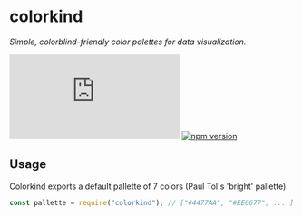 # colorkind

_Simple, colorblind-friendly color palettes for data visualization._

[![npm size](https://badges.formidable.com/size/npm/colorkind/dist/index.js?gzip=true)](https://www.runpkg.com/?colorkind)
[![npm version](https://badge.fury.io/js/colorkind.svg)](https://www.npmjs.com/package/colorkind)

## Usage

Colorkind exports a default pallette of 7 colors (Paul Tol's 'bright' pallette).

```js
const pallette = require("colorkind"); // ["#4477AA", "#EE6677", ... ] default 7-color pallette
```
